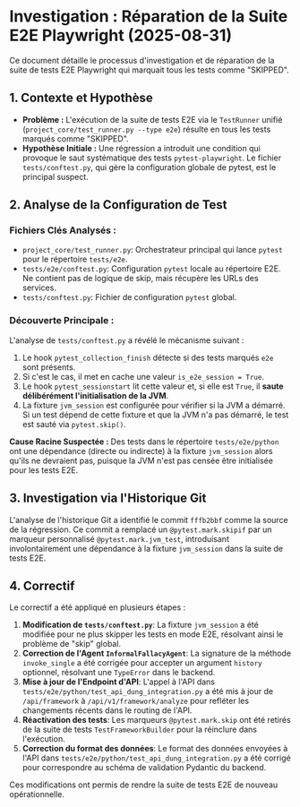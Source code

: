 # Investigation : Réparation de la Suite E2E Playwright (2025-08-31)

Ce document détaille le processus d'investigation et de réparation de la suite de tests E2E Playwright qui marquait tous les tests comme "SKIPPED".

## 1. Contexte et Hypothèse

- **Problème :** L'exécution de la suite de tests E2E via le `TestRunner` unifié (`project_core/test_runner.py --type e2e`) résulte en tous les tests marqués comme "SKIPPED".
- **Hypothèse Initiale :** Une régression a introduit une condition qui provoque le saut systématique des tests `pytest-playwright`. Le fichier `tests/conftest.py`, qui gère la configuration globale de pytest, est le principal suspect.

## 2. Analyse de la Configuration de Test

### Fichiers Clés Analysés :
- `project_core/test_runner.py`: Orchestrateur principal qui lance `pytest` pour le répertoire `tests/e2e`.
- `tests/e2e/conftest.py`: Configuration `pytest` locale au répertoire E2E. Ne contient pas de logique de skip, mais récupère les URLs des services.
- `tests/conftest.py`: Fichier de configuration `pytest` global.

### Découverte Principale :
L'analyse de `tests/conftest.py` a révélé le mécanisme suivant :
1.  Le hook `pytest_collection_finish` détecte si des tests marqués `e2e` sont présents.
2.  Si c'est le cas, il met en cache une valeur `is_e2e_session = True`.
3.  Le hook `pytest_sessionstart` lit cette valeur et, si elle est `True`, il **saute délibérément l'initialisation de la JVM**.
4.  La fixture `jvm_session` est configurée pour vérifier si la JVM a démarré. Si un test dépend de cette fixture et que la JVM n'a pas démarré, le test est sauté via `pytest.skip()`.

**Cause Racine Suspectée :** Des tests dans le répertoire `tests/e2e/python` ont une dépendance (directe ou indirecte) à la fixture `jvm_session` alors qu'ils ne devraient pas, puisque la JVM n'est pas censée être initialisée pour les tests E2E.

## 3. Investigation via l'Historique Git

L'analyse de l'historique Git a identifié le commit `fffb2bbf` comme la source de la régression. Ce commit a remplacé un `@pytest.mark.skipif` par un marqueur personnalisé `@pytest.mark.jvm_test`, introduisant involontairement une dépendance à la fixture `jvm_session` dans la suite de tests E2E.

## 4. Correctif

Le correctif a été appliqué en plusieurs étapes :
1.  **Modification de `tests/conftest.py`**: La fixture `jvm_session` a été modifiée pour ne plus skipper les tests en mode E2E, résolvant ainsi le problème de "skip" global.
2.  **Correction de l'Agent `InformalFallacyAgent`**: La signature de la méthode `invoke_single` a été corrigée pour accepter un argument `history` optionnel, résolvant une `TypeError` dans le backend.
3.  **Mise à jour de l'Endpoint d'API**: L'appel à l'API dans `tests/e2e/python/test_api_dung_integration.py` a été mis à jour de `/api/framework` à `/api/v1/framework/analyze` pour refléter les changements récents dans le routing de l'API.
4.  **Réactivation des tests**: Les marqueurs `@pytest.mark.skip` ont été retirés de la suite de tests `TestFrameworkBuilder` pour la réinclure dans l'exécution.
5.  **Correction du format des données**: Le format des données envoyées à l'API dans `tests/e2e/python/test_api_dung_integration.py` a été corrigé pour correspondre au schéma de validation Pydantic du backend.

Ces modifications ont permis de rendre la suite de tests E2E de nouveau opérationnelle.
